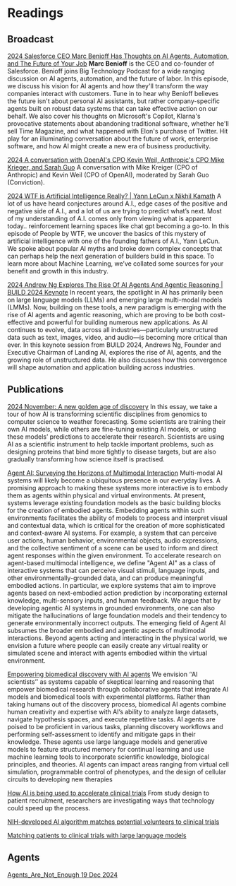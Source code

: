 # Readings

## Broadcast

[2024 Salesforce CEO Marc Benioff Has Thoughts on AI Agents, Automation, and The Future of Your Job](https://www.youtube.com/watch?v=MS3xYlVc8i4)
**Marc Benioff** is the CEO and co-founder of Salesforce. Benioff joins Big Technology Podcast for a wide ranging discussion on AI agents, automation, and the future of labor. In this episode, we discuss his vision for AI agents and how they'll transform the way companies interact with customers. Tune in to hear why Benioff believes the future isn't about personal AI assistants, but rather company-specific agents built on robust data systems that can take effective action on our behalf. We also cover his thoughts on Microsoft's Copilot, Klarna's provocative statements about abandoning traditional software, whether he'll sell Time Magazine, and what happened with Elon's purchase of Twitter. Hit play for an illuminating conversation about the future of work, enterprise software, and how AI might create a new era of business productivity.

[2024 A conversation with OpenAI's CPO Kevin Weil, Anthropic's CPO Mike Krieger, and Sarah Guo](https://www.youtube.com/watch?v=IxkvVZua28k)
A conversation with Mike Kreiger (CPO of Anthropic) and Kevin Weil (CPO of OpenAI), moderated by Sarah Guo (Conviction).

[2024 WTF is Artificial Intelligence Really? | Yann LeCun x Nikhil Kamath](https://www.youtube.com/watch?v=JAgHUDhaTU0)
A lot of us have heard conjectures around A.I., edge cases of the positive and negative side of A.I., and a lot of us are trying to predict what’s next. Most of my understanding of A.I. comes only from viewing what is apparent today.. reinforcement learning spaces like chat gpt becoming a go-to.
In this episode of People by WTF, we uncover the basics of this mystery of artificial intelligence with one of the founding fathers of A.I., Yann LeCun. We spoke about popular AI myths and broke down complex concepts that can perhaps help the next generation of builders build in this space.
To learn more about Machine Learning, we’ve collated some sources for your benefit and growth in this industry.

[2024 Andrew Ng Explores The Rise Of AI Agents And Agentic Reasoning | BUILD 2024 Keynote](https://www.youtube.com/watch?v=KrRD7r7y7NY)
In recent years, the spotlight in AI has primarily been on large language models (LLMs) and emerging large multi-modal models (LMMs). Now, building on these tools, a new paradigm is emerging with the rise of AI agents and agentic reasoning, which are proving to be both cost-effective and powerful for building numerous new applications. As AI continues to evolve, data across all industries—particularly unstructured data such as text, images, video, and audio—is becoming more critical than ever. In this keynote session from BUILD 2024, Andrews Ng, Founder and Executive Chairman of Landing AI, explores the rise of AI, agents, and the growing role of unstructured data. He also discusses how this convergence will shape automation and application building across industries.

## Publications

[2024 November: A new golden age of discovery](https://deepmind.google/public-policy/ai-for-science/)
In this essay, we take a tour of how AI is transforming scientific disciplines from genomics to computer science to weather forecasting. Some scientists are training their own AI models, while others are fine-tuning existing AI models, or using these models’ predictions to accelerate their research. Scientists are using AI as a scientific instrument to help tackle important problems, such as designing proteins that bind more tightly to disease targets, but are also gradually transforming how science itself is practised.

[Agent AI: Surveying the Horizons of Multimodal Interaction](https://arxiv.org/abs/2401.03568)
Multi-modal AI systems will likely become a ubiquitous presence in our everyday lives. A promising approach to making these systems more interactive is to embody them as agents within physical and virtual environments. At present, systems leverage existing foundation models as the basic building blocks for the creation of embodied agents. Embedding agents within such environments facilitates the ability of models to process and interpret visual and contextual data, which is critical for the creation of more sophisticated and context-aware AI systems. For example, a system that can perceive user actions, human behavior, environmental objects, audio expressions, and the collective sentiment of a scene can be used to inform and direct agent responses within the given environment. To accelerate research on agent-based multimodal intelligence, we define "Agent AI" as a class of interactive systems that can perceive visual stimuli, language inputs, and other environmentally-grounded data, and can produce meaningful embodied actions. In particular, we explore systems that aim to improve agents based on next-embodied action prediction by incorporating external knowledge, multi-sensory inputs, and human feedback. We argue that by developing agentic AI systems in grounded environments, one can also mitigate the hallucinations of large foundation models and their tendency to generate environmentally incorrect outputs. The emerging field of Agent AI subsumes the broader embodied and agentic aspects of multimodal interactions. Beyond agents acting and interacting in the physical world, we envision a future where people can easily create any virtual reality or simulated scene and interact with agents embodied within the virtual environment.

[Empowering biomedical discovery with AI agents](https://www.cell.com/cell/pdf/S0092-8674(24)01070-5.pdf)
We envision ‘‘AI scientists’’ as systems capable of skeptical learning and reasoning that empower biomedical
research through collaborative agents that integrate AI models and biomedical tools with experimental platforms. Rather than taking humans out of the discovery process, biomedical AI agents combine human creativity and expertise with AI’s ability to analyze large datasets, navigate hypothesis spaces, and execute
repetitive tasks. AI agents are poised to be proficient in various tasks, planning discovery workflows and performing self-assessment to identify and mitigate gaps in their knowledge. These agents use large language
models and generative models to feature structured memory for continual learning and use machine learning
tools to incorporate scientific knowledge, biological principles, and theories. AI agents can impact areas
ranging from virtual cell simulation, programmable control of phenotypes, and the design of cellular circuits
to developing new therapies

[How AI is being used to accelerate clinical trials](https://www.nature.com/articles/d41586-024-00753-x)
From study design to patient recruitment, researchers are investigating ways that technology could speed up the process.

[NIH-developed AI algorithm matches potential volunteers to clinical trials](https://www.nih.gov/news-events/news-releases/nih-developed-ai-algorithm-matches-potential-volunteers-clinical-trials)

[Matching patients to clinical trials with large language models](https://www.nature.com/articles/s41467-024-53081-z)

## Agents

[Agents_Are_Not_Enough 19 Dec 2024](./assets/Agents_Are_Not_Enough.pdf)
